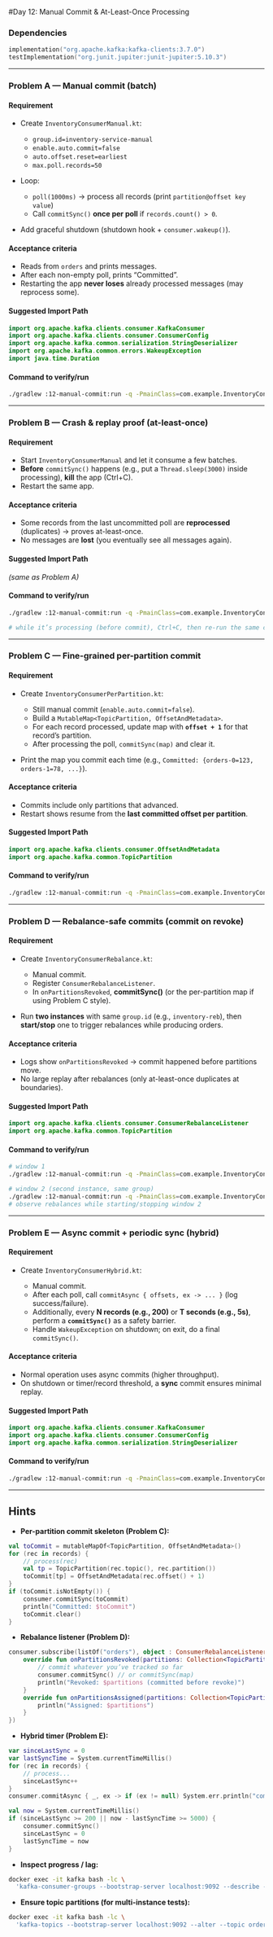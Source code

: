 #Day 12: Manual Commit & At-Least-Once Processing

### Dependencies

```kotlin
implementation("org.apache.kafka:kafka-clients:3.7.0")
testImplementation("org.junit.jupiter:junit-jupiter:5.10.3")
```

---

### Problem A — Manual commit (batch)

#### Requirement

* Create `InventoryConsumerManual.kt`:

  * `group.id=inventory-service-manual`
  * `enable.auto.commit=false`
  * `auto.offset.reset=earliest`
  * `max.poll.records=50`
* Loop:

  * `poll(1000ms)` → process all records (print `partition@offset key value`)
  * Call `commitSync()` **once per poll** if `records.count() > 0`.
* Add graceful shutdown (shutdown hook + `consumer.wakeup()`).

#### Acceptance criteria

* Reads from `orders` and prints messages.
* After each non-empty poll, prints “Committed”.
* Restarting the app **never loses** already processed messages (may reprocess some).

#### Suggested Import Path

```kotlin
import org.apache.kafka.clients.consumer.KafkaConsumer
import org.apache.kafka.clients.consumer.ConsumerConfig
import org.apache.kafka.common.serialization.StringDeserializer
import org.apache.kafka.common.errors.WakeupException
import java.time.Duration
```

#### Command to verify/run

```bash
./gradlew :12-manual-commit:run -q -PmainClass=com.example.InventoryConsumerManualKt

```

---

### Problem B — Crash & replay proof (at-least-once)

#### Requirement

* Start `InventoryConsumerManual` and let it consume a few batches.
* **Before** `commitSync()` happens (e.g., put a `Thread.sleep(3000)` inside processing), **kill** the app (Ctrl+C).
* Restart the same app.

#### Acceptance criteria

* Some records from the last uncommitted poll are **reprocessed** (duplicates) → proves at-least-once.
* No messages are **lost** (you eventually see all messages again).

#### Suggested Import Path

*(same as Problem A)*

#### Command to verify/run

```bash
./gradlew :12-manual-commit:run -q -PmainClass=com.example.InventoryConsumerManualKt

# while it’s processing (before commit), Ctrl+C, then re-run the same command
```

---

### Problem C — Fine-grained per-partition commit

#### Requirement

* Create `InventoryConsumerPerPartition.kt`:

  * Still manual commit (`enable.auto.commit=false`).
  * Build a `MutableMap<TopicPartition, OffsetAndMetadata>`.
  * For each record processed, update map with **`offset + 1`** for that record’s partition.
  * After processing the poll, `commitSync(map)` and clear it.
* Print the map you commit each time (e.g., `Committed: {orders-0=123, orders-1=78, ...}`).

#### Acceptance criteria

* Commits include only partitions that advanced.
* Restart shows resume from the **last committed offset per partition**.

#### Suggested Import Path

```kotlin
import org.apache.kafka.clients.consumer.OffsetAndMetadata
import org.apache.kafka.common.TopicPartition
```

#### Command to verify/run

```bash
./gradlew :12-manual-commit:run -q -PmainClass=com.example.InventoryConsumerPerPartitionKt

```

---

### Problem D — Rebalance-safe commits (commit on revoke)

#### Requirement

* Create `InventoryConsumerRebalance.kt`:

  * Manual commit.
  * Register `ConsumerRebalanceListener`.
  * In `onPartitionsRevoked`, **commitSync()** (or the per-partition map if using Problem C style).
* Run **two instances** with same `group.id` (e.g., `inventory-reb`), then **start/stop** one to trigger rebalances while producing orders.

#### Acceptance criteria

* Logs show `onPartitionsRevoked` → commit happened before partitions move.
* No large replay after rebalances (only at-least-once duplicates at boundaries).

#### Suggested Import Path

```kotlin
import org.apache.kafka.clients.consumer.ConsumerRebalanceListener
import org.apache.kafka.common.TopicPartition
```

#### Command to verify/run

```bash
# window 1
./gradlew :12-manual-commit:run -q -PmainClass=com.example.InventoryConsumerRebalanceKt

# window 2 (second instance, same group)
./gradlew :12-manual-commit:run -q -PmainClass=com.example.InventoryConsumerRebalanceKt
# observe rebalances while starting/stopping window 2
```

---

### Problem E — Async commit + periodic sync (hybrid)

#### Requirement

* Create `InventoryConsumerHybrid.kt`:

  * Manual commit.
  * After each poll, call `commitAsync { offsets, ex -> ... }` (log success/failure).
  * Additionally, every **N records (e.g., 200)** or **T seconds (e.g., 5s)**, perform a **`commitSync()`** as a safety barrier.
  * Handle `WakeupException` on shutdown; on exit, do a final `commitSync()`.

#### Acceptance criteria

* Normal operation uses async commits (higher throughput).
* On shutdown or timer/record threshold, a **sync** commit ensures minimal replay.

#### Suggested Import Path

```kotlin
import org.apache.kafka.clients.consumer.KafkaConsumer
import org.apache.kafka.clients.consumer.ConsumerConfig
import org.apache.kafka.common.serialization.StringDeserializer
```

#### Command to verify/run

```bash
./gradlew :12-manual-commit:run -q -PmainClass=com.example.InventoryConsumerHybridKt

```

---

## Hints

* **Per-partition commit skeleton (Problem C):**

```kotlin
val toCommit = mutableMapOf<TopicPartition, OffsetAndMetadata>()
for (rec in records) {
    // process(rec)
    val tp = TopicPartition(rec.topic(), rec.partition())
    toCommit[tp] = OffsetAndMetadata(rec.offset() + 1)
}
if (toCommit.isNotEmpty()) {
    consumer.commitSync(toCommit)
    println("Committed: $toCommit")
    toCommit.clear()
}
```

* **Rebalance listener (Problem D):**

```kotlin
consumer.subscribe(listOf("orders"), object : ConsumerRebalanceListener {
    override fun onPartitionsRevoked(partitions: Collection<TopicPartition>) {
        // commit whatever you’ve tracked so far
        consumer.commitSync() // or commitSync(map)
        println("Revoked: $partitions (committed before revoke)")
    }
    override fun onPartitionsAssigned(partitions: Collection<TopicPartition>) {
        println("Assigned: $partitions")
    }
})
```

* **Hybrid timer (Problem E):**

```kotlin
var sinceLastSync = 0
var lastSyncTime = System.currentTimeMillis()
for (rec in records) {
    // process...
    sinceLastSync++
}
consumer.commitAsync { _, ex -> if (ex != null) System.err.println("commitAsync fail: ${ex.message}") }

val now = System.currentTimeMillis()
if (sinceLastSync >= 200 || now - lastSyncTime >= 5000) {
    consumer.commitSync()
    sinceLastSync = 0
    lastSyncTime = now
}
```

* **Inspect progress / lag:**

```bash
docker exec -it kafka bash -lc \
  'kafka-consumer-groups --bootstrap-server localhost:9092 --describe --group inventory-service-manual'
```

* **Ensure topic partitions (for multi-instance tests):**

```bash
docker exec -it kafka bash -lc \
  'kafka-topics --bootstrap-server localhost:9092 --alter --topic orders --partitions 3 || true'
```
